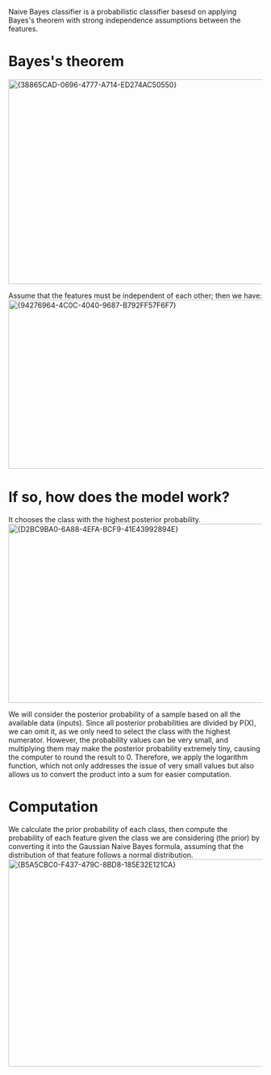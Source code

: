 Naive Bayes classifier is a probabilistic classifier basesd on applying Bayes's theorem with strong independence assumptions between the features.
# Bayes's theorem
<img width="973" height="406" alt="{38865CAD-0696-4777-A714-ED274AC50550}" src="https://github.com/user-attachments/assets/b4bf964e-cf4c-41ee-a28c-25743507d0ba"/>


Assume that the features must be independent of each other; then we have:
<img width="955" height="335" alt="{94276964-4C0C-4040-9687-B792FF57F6F7}" src="https://github.com/user-attachments/assets/92260d9d-bf76-4a3c-ad4b-ec02b887c874" />

# If so, how does the model work?
It chooses the class with the highest posterior probability.
<img width="887" height="355" alt="{D2BC9BA0-6A88-4EFA-BCF9-41E43992894E}" src="https://github.com/user-attachments/assets/50131536-7e5a-4f04-8dda-1dedc7b47c92" />

We will consider the posterior probability of a sample based on all the available data (inputs). Since all posterior probabilities are divided by 
P(X), we can omit it, as we only need to select the class with the highest numerator. However, the probability values can be very small, and multiplying them may make the posterior probability extremely tiny, causing the computer to round the result to 0. Therefore, we apply the logarithm function, which not only addresses the issue of very small values but also allows us to convert the product into a sum for easier computation.

# Computation
We calculate the prior probability of each class, then compute the probability of each feature given the class we are considering (the prior) by converting it into the Gaussian Naive Bayes formula, assuming that the distribution of that feature follows a normal distribution.
<img width="930" height="411" alt="{B5A5CBC0-F437-479C-8BD8-185E32E121CA}" src="https://github.com/user-attachments/assets/5e6b1867-9b58-4a9f-ba24-382911467b59" />







